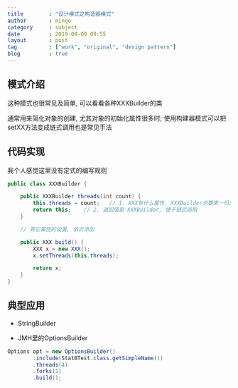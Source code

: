 ```yaml
---
title        : "设计模式之构造器模式"
author       : mingo
category     : subject
date         : 2019-04-09 09:55
layout       : post
tag          : ["work", "original", "design pattern"]
blog         : true
---
```


## 模式介绍

这种模式也很常见及简单, 可以看看各种XXXBuilder的类

通常用来简化对象的创建, 尤其对象的初始化属性很多时; 
使用构建器模式可以把setXX方法变成链式调用也是常见手法

## 代码实现

我个人感觉这里没有定式的编写规则

```java
public class XXXBuilder {

    public XXXBuilder threads(int count) { 
        this.threads = count;   // 1. XXX有什么属性, XXXBuilder也要来一份; 这个方法也来一份
        return this;    // 2. 返回值是 XXXBuilder, 便于链式调用
    }

    // 其它属性的设置, 依次添加

    public XXX build() {
        XXX x = new XXX();
        x.setThreads(this.threads);

        return x;
    }
}
```

## 典型应用

- StringBuilder

- JMH里的OptionsBuilder

```java
Options opt = new OptionsBuilder()
        .include(StatBTest.class.getSimpleName())
        .threads(4)
        .forks(1)
        .build();
```
